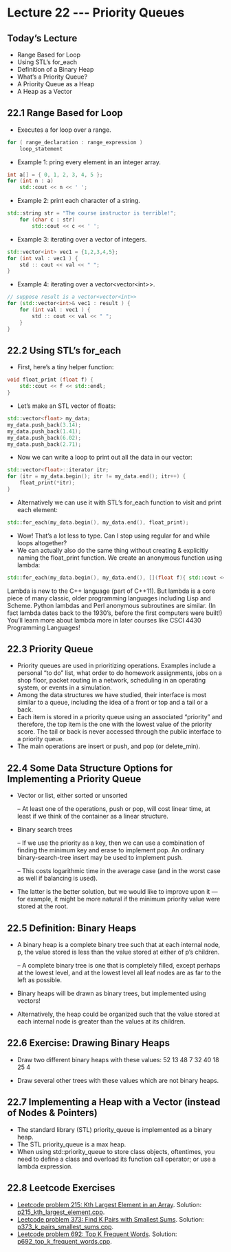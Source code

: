 # Lecture 22 --- Priority Queues

## Today’s Lecture

- Range Based for Loop
- Using STL’s for_each
- Definition of a Binary Heap
- What’s a Priority Queue?
- A Priority Queue as a Heap
- A Heap as a Vector

## 22.1 Range Based for Loop

- Executes a for loop over a range.

```cpp
for ( range_declaration : range_expression ) 
    loop_statement
```

- Example 1: pring every element in an integer array.

```cpp
int a[] = { 0, 1, 2, 3, 4, 5 }; 
for (int n : a) 
	std::cout << n << ' '; 
```

- Example 2: print each character of a string.

```cpp
std::string str = "The course instructor is terrible!"; 
    for (char c : str) 
        std::cout << c << ' '; 
```

- Example 3: iterating over a vector of integers.

```cpp
std::vector<int> vec1 = {1,2,3,4,5};
for (int val : vec1 ) {
	std :: cout << val << " ";
}
```

- Example 4: iterating over a vector&lt;vector&lt;int&gt;&gt;.

```cpp
// suppose result is a vector<vector<int>>
for (std::vector<int>& vec1 : result ) {
	for (int val : vec1 ) {
		std :: cout << val << " ";
	}
}
```

## 22.2 Using STL’s for_each

- First, here’s a tiny helper function:
```cpp
void float_print (float f) {
	std::cout << f << std::endl;
}
```
- Let’s make an STL vector of floats:
```cpp
std::vector<float> my_data;
my_data.push_back(3.14);
my_data.push_back(1.41);
my_data.push_back(6.02);
my_data.push_back(2.71);
```
- Now we can write a loop to print out all the data in our vector:
```cpp
std::vector<float>::iterator itr;
for (itr = my_data.begin(); itr != my_data.end(); itr++) {
	float_print(*itr);
}
```
- Alternatively we can use it with STL’s for_each function to visit and print each element:
```cpp
std::for_each(my_data.begin(), my_data.end(), float_print);
```
- Wow! That’s a lot less to type. Can I stop using regular for and while loops altogether?
- We can actually also do the same thing without creating & explicitly naming the float_print function. We create an anonymous function using lambda:
```cpp
std::for_each(my_data.begin(), my_data.end(), [](float f){ std::cout << f << std::end; });
```
Lambda is new to the C++ language (part of C++11). But lambda is a core piece of many classic, older programming languages including Lisp and Scheme. Python lambdas and Perl anonymous subroutines are similar. (In fact lambda dates back to the 1930’s, before the first computers were built!) You’ll learn more about lambda more in later courses like CSCI 4430 Programming Languages!

## 22.3 Priority Queue

- Priority queues are used in prioritizing operations. Examples include a personal “to do” list, what order to do homework assignments, jobs on a shop floor, packet routing in a network, scheduling in an operating system, or events in a simulation.
- Among the data structures we have studied, their interface is most similar to a queue, including the idea of a front or top and a tail or a back.
- Each item is stored in a priority queue using an associated “priority” and therefore, the top item is the one with the lowest value of the priority score. The tail or back is never accessed through the public interface to a priority queue.
- The main operations are insert or push, and pop (or delete_min).

## 22.4 Some Data Structure Options for Implementing a Priority Queue

- Vector or list, either sorted or unsorted

  – At least one of the operations, push or pop, will cost linear time, at least if we think of the container as a linear structure.
- Binary search trees
  
  – If we use the priority as a key, then we can use a combination of finding the minimum key and erase to implement pop. An ordinary binary-search-tree insert may be used to implement push.
  
  – This costs logarithmic time in the average case (and in the worst case as well if balancing is used).
- The latter is the better solution, but we would like to improve upon it — for example, it might be more natural if the minimum priority value were stored at the root.

## 22.5 Definition: Binary Heaps

- A binary heap is a complete binary tree such that at each internal node, p, the value stored is less than the value stored at either of p’s children.

  – A complete binary tree is one that is completely filled, except perhaps at the lowest level, and at the lowest level all leaf nodes are as far to the left as possible.
- Binary heaps will be drawn as binary trees, but implemented using vectors!
- Alternatively, the heap could be organized such that the value stored at each internal node is greater than the values at its children.

## 22.6 Exercise: Drawing Binary Heaps

- Draw two different binary heaps with these values: 52 13 48 7 32 40 18 25 4

- Draw several other trees with these values which are not binary heaps.

## 22.7 Implementing a Heap with a Vector (instead of Nodes & Pointers)

- The standard library (STL) priority_queue is implemented as a binary heap.
- The STL priority_queue is a max heap.
- When using std::priority_queue to store class objects, oftentimes, you need to define a class and overload its function call operator; or use a lambda expression.

## 22.8 Leetcode Exercises

- [Leetcode problem 215: Kth Largest Element in an Array](https://leetcode.com/problems/kth-largest-element-in-an-array/). Solution: [p215_kth_largest_element.cpp](../../leetcode/p215_kth_largest_element.cpp).
- [Leetcode problem 373: Find K Pairs with Smallest Sums](https://leetcode.com/problems/find-k-pairs-with-smallest-sums/). Solution: [p373_k_pairs_smallest_sums.cpp](../../leetcode/p373_k_pairs_smallest_sums.cpp).
- [Leetcode problem 692:  Top K Frequent Words](https://leetcode.com/problems/top-k-frequent-words/). Solution: [p692_top_k_frequent_words.cpp](../../leetcode/p692_top_k_frequent_words.cpp).
